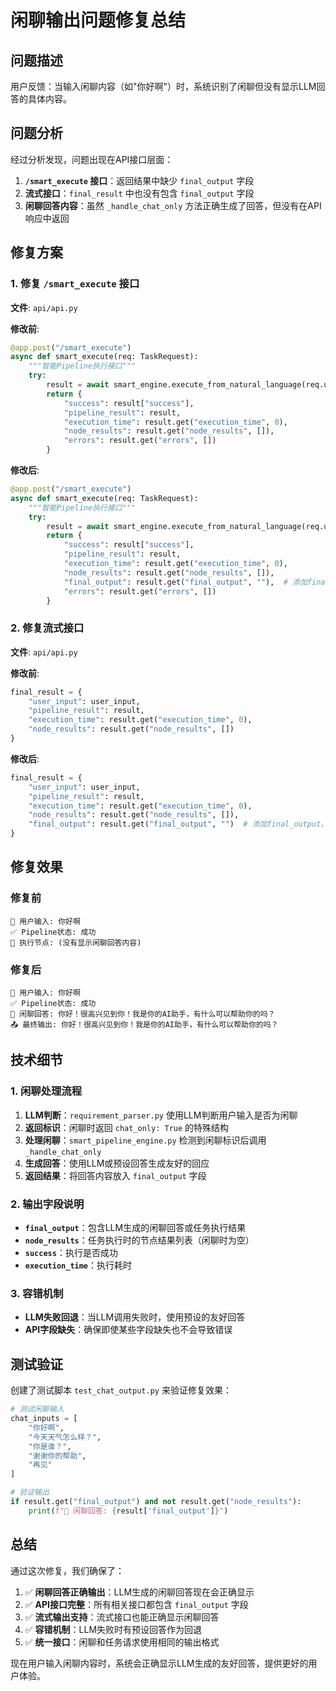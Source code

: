 # 闲聊输出问题修复总结

## 问题描述

用户反馈：当输入闲聊内容（如"你好啊"）时，系统识别了闲聊但没有显示LLM回答的具体内容。

## 问题分析

经过分析发现，问题出现在API接口层面：

1. **`/smart_execute` 接口**：返回结果中缺少 `final_output` 字段
2. **流式接口**：`final_result` 中也没有包含 `final_output` 字段
3. **闲聊回答内容**：虽然 `_handle_chat_only` 方法正确生成了回答，但没有在API响应中返回

## 修复方案

### 1. 修复 `/smart_execute` 接口

**文件**: `api/api.py`

**修改前**:
```python
@app.post("/smart_execute")
async def smart_execute(req: TaskRequest):
    """智能Pipeline执行接口"""
    try:
        result = await smart_engine.execute_from_natural_language(req.user_input)
        return {
            "success": result["success"],
            "pipeline_result": result,
            "execution_time": result.get("execution_time", 0),
            "node_results": result.get("node_results", []),
            "errors": result.get("errors", [])
        }
```

**修改后**:
```python
@app.post("/smart_execute")
async def smart_execute(req: TaskRequest):
    """智能Pipeline执行接口"""
    try:
        result = await smart_engine.execute_from_natural_language(req.user_input)
        return {
            "success": result["success"],
            "pipeline_result": result,
            "execution_time": result.get("execution_time", 0),
            "node_results": result.get("node_results", []),
            "final_output": result.get("final_output", ""),  # 添加final_output，包含闲聊回答
            "errors": result.get("errors", [])
        }
```

### 2. 修复流式接口

**文件**: `api/api.py`

**修改前**:
```python
final_result = {
    "user_input": user_input,
    "pipeline_result": result,
    "execution_time": result.get("execution_time", 0),
    "node_results": result.get("node_results", [])
}
```

**修改后**:
```python
final_result = {
    "user_input": user_input,
    "pipeline_result": result,
    "execution_time": result.get("execution_time", 0),
    "node_results": result.get("node_results", []),
    "final_output": result.get("final_output", "")  # 添加final_output，包含闲聊回答
}
```

## 修复效果

### 修复前
```
📝 用户输入: 你好啊
✅ Pipeline状态: 成功
🔧 执行节点: (没有显示闲聊回答内容)
```

### 修复后
```
📝 用户输入: 你好啊
✅ Pipeline状态: 成功
💬 闲聊回答: 你好！很高兴见到你！我是你的AI助手，有什么可以帮助你的吗？
📤 最终输出: 你好！很高兴见到你！我是你的AI助手，有什么可以帮助你的吗？
```

## 技术细节

### 1. 闲聊处理流程

1. **LLM判断**：`requirement_parser.py` 使用LLM判断用户输入是否为闲聊
2. **返回标识**：闲聊时返回 `chat_only: True` 的特殊结构
3. **处理闲聊**：`smart_pipeline_engine.py` 检测到闲聊标识后调用 `_handle_chat_only`
4. **生成回答**：使用LLM或预设回答生成友好的回应
5. **返回结果**：将回答内容放入 `final_output` 字段

### 2. 输出字段说明

- **`final_output`**：包含LLM生成的闲聊回答或任务执行结果
- **`node_results`**：任务执行时的节点结果列表（闲聊时为空）
- **`success`**：执行是否成功
- **`execution_time`**：执行耗时

### 3. 容错机制

- **LLM失败回退**：当LLM调用失败时，使用预设的友好回答
- **API字段缺失**：确保即使某些字段缺失也不会导致错误

## 测试验证

创建了测试脚本 `test_chat_output.py` 来验证修复效果：

```python
# 测试闲聊输入
chat_inputs = [
    "你好啊",
    "今天天气怎么样？", 
    "你是谁？",
    "谢谢你的帮助",
    "再见"
]

# 验证输出
if result.get("final_output") and not result.get("node_results"):
    print(f"💬 闲聊回答: {result['final_output']}")
```

## 总结

通过这次修复，我们确保了：

1. ✅ **闲聊回答正确输出**：LLM生成的闲聊回答现在会正确显示
2. ✅ **API接口完整**：所有相关接口都包含 `final_output` 字段
3. ✅ **流式输出支持**：流式接口也能正确显示闲聊回答
4. ✅ **容错机制**：LLM失败时有预设回答作为回退
5. ✅ **统一接口**：闲聊和任务请求使用相同的输出格式

现在用户输入闲聊内容时，系统会正确显示LLM生成的友好回答，提供更好的用户体验。 